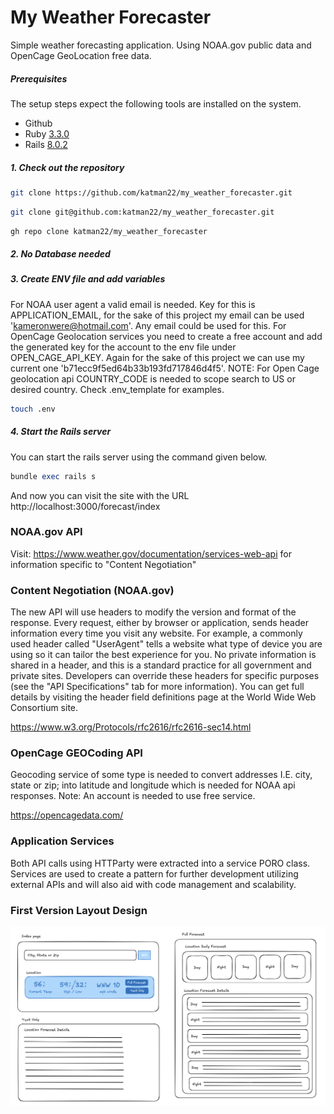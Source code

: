 # My Weather Forecaster

Simple weather forecasting application. Using NOAA.gov public data and OpenCage GeoLocation free data.

##### Prerequisites

The setup steps expect the following tools are installed on the system.

- Github
- Ruby [3.3.0](https://www.ruby-lang.org/en/news/2023/12/25/ruby-3-3-0-released/)
- Rails [8.0.2](https://rubyonrails.org/2025/3/12/Rails-Version-8-0-2-has-been-released)

##### 1. Check out the repository

```bash
git clone https://github.com/katman22/my_weather_forecaster.git
```
```bash
git clone git@github.com:katman22/my_weather_forecaster.git
```
```bash
gh repo clone katman22/my_weather_forecaster
```

##### 2. No Database needed

##### 3. Create ENV file and add variables

For NOAA user agent a valid email is needed. Key for this is APPLICATION_EMAIL, for the sake of this project my email can be used 'kameronwere@hotmail.com'. Any email could be used for this.
For OpenCage Geolocation services you need to create a free account and add the generated key for the account to the env file under OPEN_CAGE_API_KEY. Again for the sake of this project we can use my current one 'b71ecc9f5ed64b33b193fd717846d4f5'. 
NOTE: For Open Cage geolocation api COUNTRY_CODE is needed to scope search to US or desired country.
Check .env_template for examples.

```bash
touch .env
```

##### 4. Start the Rails server

You can start the rails server using the command given below.

```ruby
bundle exec rails s
```

And now you can visit the site with the URL http://localhost:3000/forecast/index

### NOAA.gov API

Visit: https://www.weather.gov/documentation/services-web-api for information specific to "Content Negotiation"
### Content Negotiation (NOAA.gov)
The new API will use headers to modify the version and format of the response. Every request, either by browser or application, sends header information every time you visit any website. For example, a commonly used header called "UserAgent" tells a website what type of device you are using so it can tailor the best experience for you. No private information is shared in a header, and this is a standard practice for all government and private sites. Developers can override these headers for specific purposes (see the "API Specifications" tab for more information). You can get full details by visiting the header field definitions page at the World Wide Web Consortium site.

https://www.w3.org/Protocols/rfc2616/rfc2616-sec14.html

### OpenCage GEOCoding API

Geocoding service of some type is needed to convert addresses I.E. city, state or zip; into latitude and longitude which is needed for NOAA api responses.
Note: An account is needed to use free service.

https://opencagedata.com/

### Application Services

Both API calls using HTTParty were extracted into a service PORO class. Services are used to create a pattern for further development utilizing external APIs and will also aid with code management and scalability.

### First Version Layout Design
![layout_example.png](public/images/layout_example.png)


